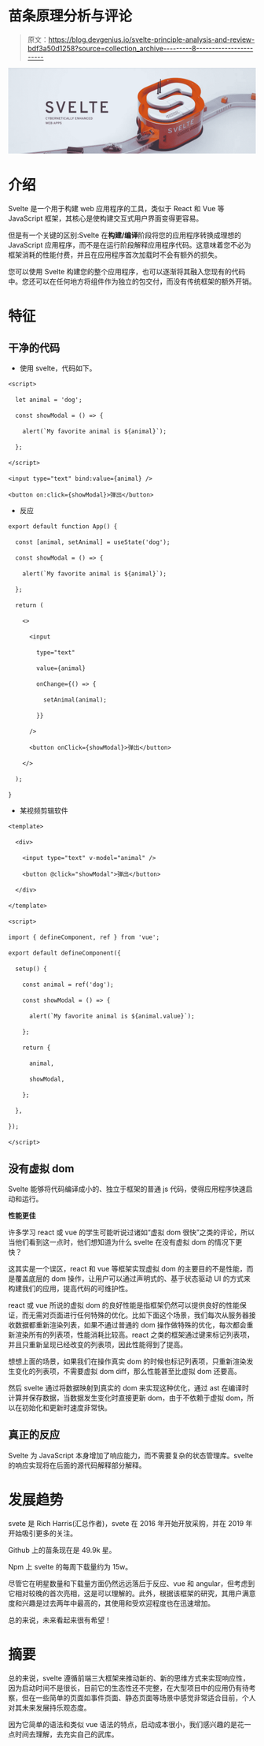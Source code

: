 # 苗条原理分析与评论

> 原文：<https://blog.devgenius.io/svelte-principle-analysis-and-review-bdf3a50d1258?source=collection_archive---------8----------------------->

![](img/80ccf750c2f2a757a436ed570dad6d2e.png)

# 介绍

Svelte 是一个用于构建 web 应用程序的工具，类似于 React 和 Vue 等 JavaScript 框架，其核心是使构建交互式用户界面变得更容易。

但是有一个关键的区别:Svelte 在**构建/编译**阶段将您的应用程序转换成理想的 JavaScript 应用程序，而不是在运行阶段解释应用程序代码。这意味着您不必为框架消耗的性能付费，并且在应用程序首次加载时不会有额外的损失。

您可以使用 Svelte 构建您的整个应用程序，也可以逐渐将其融入您现有的代码中。您还可以在任何地方将组件作为独立的包交付，而没有传统框架的额外开销。

# 特征

## 干净的代码

*   使用 svelte，代码如下。

```
<script>

  let animal = 'dog';

  const showModal = () => {

    alert(`My favorite animal is ${animal}`);

  };

</script>

<input type="text" bind:value={animal} />

<button on:click={showModal}>弹出</button>
```

*   反应

```
export default function App() {

  const [animal, setAnimal] = useState('dog');

  const showModal = () => {

    alert(`My favorite animal is ${animal}`);

  };

  return (

    <>

      <input

        type="text"

        value={animal}

        onChange={() => {

          setAnimal(animal);

        }}

      />

      <button onClick={showModal}>弹出</button>

    </>

  );

}
```

*   某视频剪辑软件

```
<template>

  <div>

    <input type="text" v-model="animal" />

    <button @click="showModal">弹出</button>

  </div>

</template>

<script>

import { defineComponent, ref } from 'vue';

export default defineComponent({

  setup() {

    const animal = ref('dog');

    const showModal = () => {

      alert(`My favorite animal is ${animal.value}`);

    };

    return {

      animal,

      showModal,

    };

  },

});

</script>
```

## 没有虚拟 dom

Svelte 能够将代码编译成小的、独立于框架的普通 js 代码，使得应用程序快速启动和运行。

**性能更佳**

许多学习 react 或 vue 的学生可能听说过诸如“虚拟 dom 很快”之类的评论，所以当他们看到这一点时，他们想知道为什么 svelte 在没有虚拟 dom 的情况下更快？

这其实是一个误区，react 和 vue 等框架实现虚拟 dom 的主要目的不是性能，而是覆盖底层的 dom 操作，让用户可以通过声明式的、基于状态驱动 UI 的方式来构建我们的应用，提高代码的可维护性。

react 或 vue 所说的虚拟 dom 的良好性能是指框架仍然可以提供良好的性能保证，而无需对页面进行任何特殊的优化。比如下面这个场景，我们每次从服务器接收数据都重新渲染列表，如果不通过普通的 dom 操作做特殊的优化，每次都会重新渲染所有的列表项，性能消耗比较高。react 之类的框架通过键来标记列表项，并且只重新呈现已经改变的列表项，因此性能得到了提高。

想想上面的场景，如果我们在操作真实 dom 的时候也标记列表项，只重新渲染发生变化的列表项，不需要虚拟 dom diff，那么性能甚至比虚拟 dom 还要高。

然后 svelte 通过将数据映射到真实的 dom 来实现这种优化，通过 ast 在编译时计算并保存数据，当数据发生变化时直接更新 dom，由于不依赖于虚拟 dom，所以在初始化和更新时速度非常快。

## 真正的反应

Svelte 为 JavaScript 本身增加了响应能力，而不需要复杂的状态管理库。svelte 的响应实现将在后面的源代码解释部分解释。

# 发展趋势

svete 是 Rich Harris(汇总作者)，svete 在 2016 年开始开放采购，并在 2019 年开始吸引更多的关注。

Github 上的苗条现在是 49.9k 星。

Npm 上 svelte 的每周下载量约为 15w。

尽管它在明星数量和下载量方面仍然远远落后于反应、vue 和 angular，但考虑到它相对较晚的首次亮相，这是可以理解的。此外，根据该框架的研究，其用户满意度和兴趣是过去两年中最高的，其使用和受欢迎程度也在迅速增加。

总的来说，未来看起来很有希望！

# 摘要

总的来说，svelte 遵循前端三大框架来推动新的、新的思维方式来实现响应性，因为启动时间不是很长，目前它的生态性还不完整，在大型项目中的应用仍有待考察，但在一些简单的页面如事件页面、静态页面等场景中感觉非常适合目前，个人对其未来发展持乐观态度。

因为它简单的语法和类似 vue 语法的特点，启动成本很小，我们感兴趣的是花一点时间去理解，去充实自己的武库。